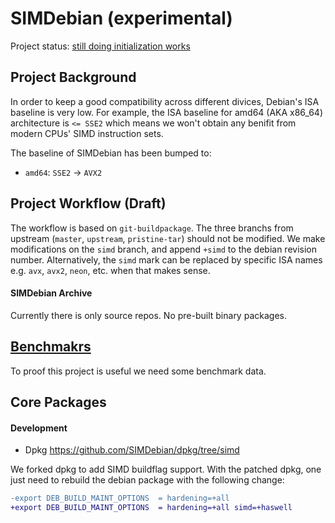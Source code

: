 # SIMDebian (experimental)

Project status: [still doing initialization works](https://github.com/SIMDebian/SIMDebian/issues/1)

## Project Background

In order to keep a good compatibility across different divices, Debian's ISA baseline is very low.
For example, the ISA baseline for amd64 (AKA x86_64) architecture is `<= SSE2` which means we
won't obtain any benifit from modern CPUs' SIMD instruction sets.

The baseline of SIMDebian has been bumped to:
* `amd64`: `SSE2` -> `AVX2`

## Project Workflow (Draft)

The workflow is based on `git-buildpackage`. The three branchs from upstream (`master`, `upstream`, `pristine-tar`)
should not be modified. We make modifications on the `simd` branch, and append `+simd` to the debian revision number.
Alternatively, the `simd` mark can be replaced by specific ISA names e.g. `avx`, `avx2`, `neon`, etc. when that makes sense.

#### SIMDebian Archive

Currently there is only source repos. No pre-built binary packages.

## [Benchmakrs](./benchmarks)

To proof this project is useful we need some benchmark data.

## Core Packages

#### Development

* Dpkg https://github.com/SIMDebian/dpkg/tree/simd

We forked dpkg to add SIMD buildflag support. With the patched dpkg, one just need to rebuild the debian
package with the following change:

```diff
-export DEB_BUILD_MAINT_OPTIONS  = hardening=+all
+export DEB_BUILD_MAINT_OPTIONS  = hardening=+all simd=+haswell
```
